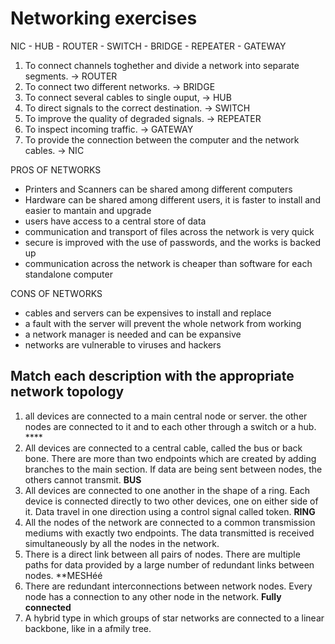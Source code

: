 # Networking exercises

NIC - HUB - ROUTER - SWITCH - BRIDGE - REPEATER - GATEWAY

1. To connect channels toghether and divide a network into separate segments. -> ROUTER
2. To connect two different networks. -> BRIDGE
3. To connect several cables to single ouput, -> HUB
4. To direct signals to the correct destination. -> SWITCH
5. To improve the quality of degraded signals. -> REPEATER
6. To inspect incoming traffic. -> GATEWAY
7. To provide the connection between the computer and the network cables. -> NIC

PROS OF NETWORKS
- Printers and Scanners can be shared among different computers
- Hardware can be shared among different users, it is faster to install and easier to mantain and upgrade
- users have access to a central store of data
- communication and transport of files across the network is very quick
- secure is improved with the use of passwords, and the works is backed up
- communication across the network is cheaper than software for each standalone computer

CONS OF NETWORKS
- cables and servers can be expensives to install and replace
- a fault with the server will prevent the  whole network from working
- a network manager is needed and can be expansive
- networks are vulnerable to viruses and hackers

## Match each description with the appropriate network topology
1. all devices are connected to a main central node or server. the other nodes are connected to it and to each other through a switch or a hub. ****
2. All devices are connected to a central cable, called the
bus or back bone. There are more than two endpoints which
are created by adding branches to the main section. If data
are being sent between nodes, the others cannot transmit. **BUS**
3. All devices are connected to one another in the shape of
a ring. Each device is connected directly to two other
devices, one on either side of it. Data travel in one direction
using a control signal called token.  **RING**
4. All the nodes of the network are connected to a common
transmission mediums with exactly two endpoints. The data
transmitted is received simultaneously by all the nodes in
the network.
5. There is a direct link between all pairs of nodes. There
are multiple paths for data provided by a large number of
redundant links between nodes. **MESHéé
6. There are redundant interconnections between network
nodes. Every node has a connection to any other node in
the network. **Fully connected**
7. A hybrid type in which groups of star networks are
connected to a linear backbone, like in a afmily tree.





<!--stackedit_data:
eyJoaXN0b3J5IjpbLTk0MTY4NzI3MSw2MzU4OTMyMjcsMTIxNT
A4MDU2MF19
-->